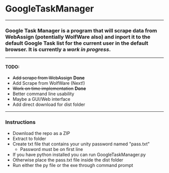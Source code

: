 # GoogleTaskManager

------------------------------------------

### Google Task Manager is a program that will scrape data from WebAssign (potentially WolfWare also) and inport it to the default Google Task list for the current user in the default browser. It is currently a *work in progress*.

------------------------------------------

#### TODO:
+ ~~Add scrape from WebAssign~~ **Done**
+ Add Scrape from WolfWare (Next!)
+ ~~Work on time implementation~~ **Done**
+ Better command line usability
+ Maybe a GUI/Web interface
+ Add direct download for dist folder

-----------------------------------------

### Instructions

+ Download the repo as a ZIP
+ Extract to folder
+ Create txt file that contains your unity password named "pass.txt"
  - Password must be on first line
+ If you have python installed you can run GoogleTaskManager.py
+ Otherwise place the pass.txt file inside the dist folder
+ Run either the py file or the exe through command prompt
